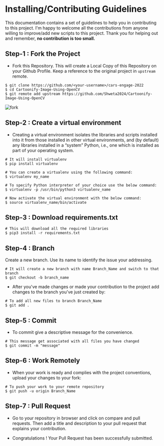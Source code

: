 # Installing/Contributing Guidelines

This documentation contains a set of guidelines to help you in contributing to this project. 
I'm happy to welcome all the contributions from anyone willing to improve/add new scripts to this project.
Thank you for helping out and remember,
**no contribution is too small.**


## Step-1 : Fork the Project
- Fork this Repository. This will create a Local Copy of this Repository on your Github Profile. Keep a reference to the original project in `upstream` remote.

```
$ git clone https://github.com/<your-username>/cars-engage-2022
$ cd Cartoonify-Image-Using-OpenCV
$ git remote add upstream https://github.com/Shweta2024/Cartoonify-Image-Using-OpenCV
```

![fork](![Untitled](https://user-images.githubusercontent.com/75883328/190443530-139f68fd-f461-4a3a-b59c-d32f89a74c99.png)
)


## Step-2 :  Create a virtual environment
- Creating a virtual environment isolates the libraries and scripts installed into it from those installed in other virtual environments, and (by default) any libraries installed in a “system” Python, i.e., one which is installed as part of your operating system. 

```
# It will install virtualenv
$ pip install virtualenv

# You can create a virtualenv using the following command:
$ virtualenv my_name

# To specify Python interpreter of your choice use the below command:
$ virtualenv -p /usr/bin/python3 virtualenv_name

# Now activate the virtual environment with the below command:
$ source virtualenv_name/bin/activate

```

## Step-3 : Download requirements.txt
```
# This will download all the required libraries 
$ pip3 install -r requirements.txt 
```
## Step-4 : Branch
Create a new branch. Use its name to identify the issue your addressing.
```
# It will create a new branch with name Branch_Name and switch to that branch 
$ git checkout -b branch_name
```

- After you've made changes or made your contribution to the project add changes to the branch you've just created by:
```
# To add all new files to branch Branch_Name
$ git add .
```

## Step-5 : Commit


- To commit give a descriptive message for the convenience.
```
# This message get associated with all files you have changed
$ git commit -m "message"
```

## Step-6 : Work Remotely
- When your work is ready and complies with the project conventions, upload your changes to your fork:

```
# To push your work to your remote repository
$ git push -u origin Branch_Name
```

## Step-7 : Pull Request
- Go to your repository in browser and click on compare and pull requests. Then add a title and description to your pull request that explains your contribution.

- Congratulations ! Your Pull Request has been successfully submitted.
